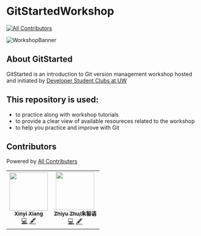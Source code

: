 # GitStartedWorkshop

<!-- ALL-CONTRIBUTORS-BADGE:START - Do not remove or modify this section -->
[![All Contributors](https://img.shields.io/badge/all_contributors-2-orange.svg?style=flat-square)](#contributors-)
<!-- ALL-CONTRIBUTORS-BADGE:END -->

![WorkshopBanner](https://user-images.githubusercontent.com/69285450/95026607-2b672200-0658-11eb-90ae-f33badf06d88.png)

## About GitStarted

GitStarted is an introduction to Git version management workshop hosted and initiated by [Developer Student Clubs at UW](https://dsc.community.dev/university-of-washington/)

## This repository is used:

- to practice along with workshop tutorials
- to provide a clear view of available resoureces related to the workshop
- to help you practice and improve with Git

## Contributors

Powered by [All Contributers](https://allcontributors.org/)

<!-- ALL-CONTRIBUTORS-LIST:START - Do not remove or modify this section -->
<!-- prettier-ignore-start -->
<!-- markdownlint-disable -->
<table>
  <tr>
    <td align="center"><a href="https://xinyixiang.github.io/PersonalWebsiteXinyi/"><img src="https://avatars1.githubusercontent.com/u/30137615?v=4" width="100px;" alt=""/><br /><sub><b>Xinyi Xiang</b></sub></a><br /><a href="https://github.com/dscatuw/GitStartedWorkshop/commits?author=xinyixiang" title="Code">💻</a> <a href="#content-xinyixiang" title="Content">🖋</a></td>
    <td align="center"><a href="http://apollozhu.github.io/en/about/"><img src="https://avatars1.githubusercontent.com/u/10842684?v=4" width="100px;" alt=""/><br /><sub><b>Zhiyu Zhu/朱智语</b></sub></a><br /><a href="https://github.com/dscatuw/GitStartedWorkshop/commits?author=ApolloZhu" title="Code">💻</a> <a href="#content-ApolloZhu" title="Content">🖋</a></td>
  </tr>
</table>

<!-- markdownlint-enable -->
<!-- prettier-ignore-end -->
<!-- ALL-CONTRIBUTORS-LIST:END -->
